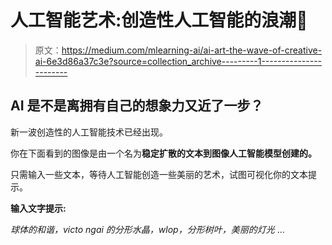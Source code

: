 # 人工智能艺术:创造性人工智能的浪潮🌊

> 原文：<https://medium.com/mlearning-ai/ai-art-the-wave-of-creative-ai-6e3d86a37c3e?source=collection_archive---------1----------------------->

## AI 是不是离拥有自己的想象力又近了一步？

新一波创造性的人工智能技术已经出现。

你在下面看到的图像是由一个名为**稳定扩散的文本到图像人工智能模型创建的。**

只需输入一些文本，等待人工智能创造一些美丽的艺术，试图可视化你的文本提示。

**输入文字提示:**

*球体的和谐，victo ngai 的分形水晶，wlop，分形树叶，美丽的灯光* …